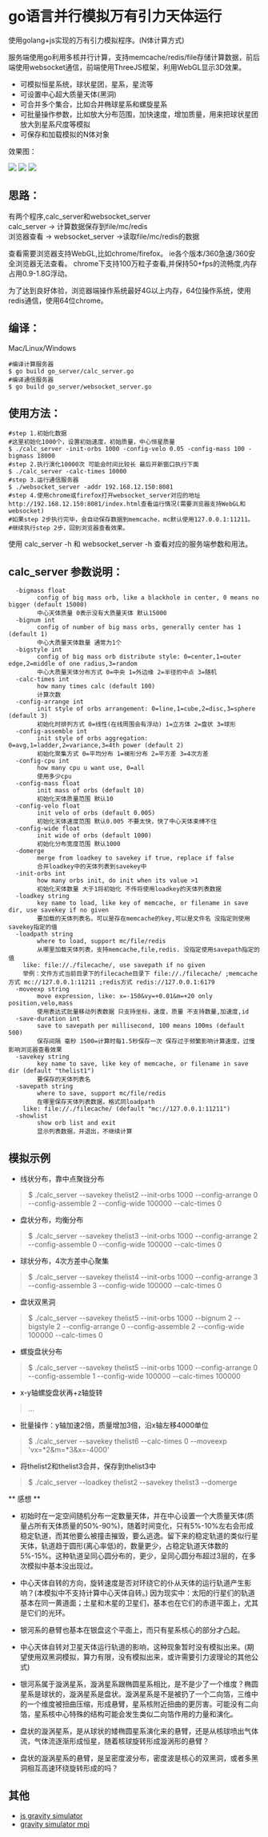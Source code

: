 # go语言并行模拟万有引力天体运行

使用golang+js实现的万有引力模拟程序。(N体计算方式)

服务端使用go利用多核并行计算，支持memcache/redis/file存储计算数据，前后端使用websocket通信，前端使用ThreeJS框架，利用WebGL显示3D效果。

- 可模拟恒星系统，球状星团，星系，星流等
- 可设置中心超大质量天体(黑洞)
- 可合并多个集合，比如合并椭球星系和螺旋星系
- 可批量操作参数，比如放大分布范围，加快速度，增加质量，用来把球状星团放大到星系尺度等模拟
- 可保存和加载模拟的N体对象

效果图：

<img src="https://github.com/uxff/gravity_sim_go/raw/master/image/gravity_sim_20170430204800.jpg">
<img src="https://github.com/uxff/gravity_sim_go/raw/master/image/gravity_sim_20170430213314.jpg">
<img src="https://github.com/uxff/gravity_sim_go/raw/master/image/gravity_sim_20170430210511.jpg">


## 思路：

有两个程序,calc_server和websocket_server  
calc_server -> 计算数据保存到file/mc/redis  
浏览器查看 -> websocket_server ->读取file/mc/redis的数据  

查看需要浏览器支持WebGL,比如chrome/firefox。
ie各个版本/360急速/360安全浏览器无法查看。
chrome下支持100万粒子查看,并保持50+fps的流畅度,内存占用0.9-1.8G浮动。

为了达到良好体验，浏览器端操作系统最好4G以上内存，64位操作系统，使用redis通信，使用64位chrome。

## 编译：
Mac/Linux/Windows
```
#编译计算服务器
$ go build go_server/calc_server.go
#编译通信服务器
$ go build go_server/websocket_server.go
```

## 使用方法：

```
#step 1.初始化数据
#这里初始化1000个，设置初始速度，初始质量，中心恒星质量
$ ./calc_server -init-orbs 1000 -config-velo 0.05 -config-mass 100 -bigmass 18000
#step 2.执行演化10000次 可能会时间比较长 最后开新窗口执行下面
$ ./calc_server -calc-times 10000
#step 3.运行通信服务器
$ ./websocket_server -addr 192.168.12.150:8081
#step 4.使用chrome或firefox打开websocket_server对应的地址http://192.168.12.150:8081/index.html查看运行情况(需要浏览器支持WebGL和websocket)
#如果step 2步执行完毕，会自动保存数据到memcache，mc默认使用127.0.0.1:11211。
#继续执行step 2步，回到浏览器查看效果。

```
使用 calc_server -h 和 websocket_server -h 查看对应的服务端参数和用法。


## calc_server 参数说明：
```
  -bigmass float
    	config of big mass orb, like a blackhole in center, 0 means no bigger (default 15000)
        中心天体质量 0表示没有大质量天体 默认15000
  -bignum int
    	config of number of big mass orbs, generally center has 1 (default 1)
        中心大质量天体数量 通常为1个
  -bigstyle int
    	config of big mass orb distribute style: 0=center,1=outer edge,2=middle of one radius,3=random
        中心大质量天体分布方式 0=中央 1=外边缘 2=半径的中点 3=随机
  -calc-times int
    	how many times calc (default 100)
        计算次数
  -config-arrange int
    	init style of orbs arrangement: 0=line,1=cube,2=disc,3=sphere (default 3)
        初始化时排列方式 0=线性(在线周围会有浮动) 1=立方体 2=盘状 3=球形
  -config-assemble int
    	init style of orbs aggregation: 0=avg,1=ladder,2=variance,3=4th power (default 2)
        初始化聚集方式 0=平均分布 1=梯形分布 2=平方差 3=4次方差
  -config-cpu int
    	how many cpu u want use, 0=all
        使用多少cpu
  -config-mass float
    	init mass of orbs (default 10)
        初始化天体质量范围 默认10
  -config-velo float
    	init velo of orbs (default 0.005)
        初始化天体速度范围 默认0.005 不要太快，快了中心天体束缚不住
  -config-wide float
    	init wide of orbs (default 1000)
        初始化分布宽度范围 默认1000
  -domerge
    	merge from loadkey to savekey if true, replace if false
        合并loadkey中的天体列表到savekey中
  -init-orbs int
    	how many orbs init, do init when its value >1
        初始化天体数量 大于1将初始化 不传将使用loadkey的天体列表数据
  -loadkey string
    	key name to load, like key of memcache, or filename in save dir, use savekey if no given
        要加载的天体列表名，可以是存在memcache的key,可以是文件名 没指定则使用savekey指定的值
  -loadpath string
    	where to load, support mc/file/redis
        从哪里加载天体列表，支持memcache,file,redis. 没指定使用savepath指定的值
	like: file://./filecache/, use savepath if no given
    举例：文件方式当前目录下的filecache目录下 file://./filecache/ ;memcache方式 mc://127.0.0.1:11211 ;redis方式 redis://127.0.0.1:6179
  -moveexp string
    	move expression, like: x=-150&vy=+0.01&m=+20 only position,velo,mass
        使用表达式批量移动列表数据 只支持坐标，速度，质量 不支持数量,加速度,id
  -save-duration int
    	save to savepath per millisecond, 100 means 100ms (default 500)
        保存间隔 毫秒 1500=计算时每1.5秒保存一次 保存过于频繁影响计算速度，过慢影响浏览器查看效果
  -savekey string
    	key name to save, like key of memcache, or filename in save dir (default "thelist1")
        要保存的天体列表名
  -savepath string
    	where to save, support mc/file/redis
        在哪里保存天体列表数据，格式同loadpath
	like: file://./filecache/ (default "mc://127.0.0.1:11211")
  -showlist
    	show orb list and exit
        显示列表数据，并退出，不继续计算
```

## 模拟示例
- 线状分布，靠中点聚拢分布
> $ ./calc_server --savekey thelist2 --init-orbs 1000 --config-arrange 0 --config-assemble 2 --config-wide 100000 --calc-times 0
- 盘状分布，均衡分布
> $ ./calc_server --savekey thelist3 --init-orbs 1000 --config-arrange 2 --config-assemble 0 --config-wide 100000 --calc-times 0
- 球状分布，4次方差中心聚集
> $ ./calc_server --savekey thelist4 --init-orbs 1000 --config-arrange 3 --config-assemble 3 --config-wide 100000 --calc-times 0
- 盘状双黑洞
> $ ./calc_server --savekey thelist5 --init-orbs 1000 --bignum 2 --bigstyle 2 --config-arrange 0 --config-assemble 2 --config-wide 100000 --calc-times 0
- 螺旋盘状分布
> $ ./calc_server --savekey thelist5 --init-orbs 1000 --config-arrange 0 --config-assemble 1 --config-wide 100000 --calc-times 100000
- x-y轴螺旋盘状再+z轴旋转
> ...
- 批量操作：y轴加速2倍，质量增加3倍，沿x轴左移4000单位
> $ ./calc_server --savekey thelist6 --calc-times 0 --moveexp 'vx=\*2&m=\*3&x=-4000'
- 将thelist2和thelist3合并，保存到thelist3中
> $ ./calc_server --loadkey thelist2 --savekey thelist3 --domerge


** 感想 **

- 初始时在一定空间随机分布一定数量天体，并在中心设置一个大质量天体(质量占所有天体质量的50%-90%)，随着时间变化，只有5%-10%左右会形成稳定轨道，而其他要么被撞击摧毁，要么逃逸。留下来的稳定轨道的类似行星天体，轨道趋于圆形(离心率低)的，数量更少，占稳定轨道天体数的5%-15%。这种轨道呈同心圆分布的，更少，呈同心圆分布超过3层的，在多次模拟中基本没出现过。

- 中心天体自转的方向，旋转速度是否对环绕它的仆从天体的运行轨道产生影响？(本模拟中不支持计算中心天体自转。) 因为现实中：太阳的行星们的轨道基本在同一黄道面；土星和木星的卫星们，基本也在它们的赤道平面上，尤其是它们的光环。

- 银河系的悬臂也基本在银盘这个平面上，而只有星系核心的部分才凸起。

- 中心天体自转对卫星天体运行轨道的影响，这种现象暂时没有模拟出来。(期望使用双黑洞模拟，算力有限，没有模拟出来，或许需要引力波理论的其他公式)

- 银河系属于漩涡星系，漩涡星系跟椭圆星系相比，是不是少了一个维度？椭圆星系是球状的，漩涡星系是盘状。漩涡星系是不是被扔了一个二向箔，三维中的一个维度被扭曲压缩，形成悬臂，星系核附近扭曲的更厉害。可能没有二向箔，星系核中心特殊的结构可能会发生类似二向箔作用的力量和演化。

- 盘状的漩涡星系，是从球状的矮椭圆星系演化来的悬臂，还是从核球喷出气体流，气体流逐渐形成恒星，随着核球旋转形成漩涡形的悬臂？

- 盘状的漩涡星系的悬臂，是呈密度波分布，密度波是核心的双黑洞，或者多黑洞相互高速环绕旋转形成的吗？


## 其他

- [js gravity simulator](https://github.com/uxff/gravity-simulator)
- [gravity simulator mpi](https://github.com/uxff/gravity-simulator-mpi)
